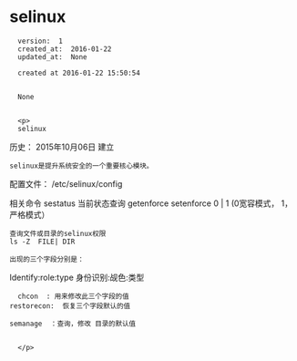 
  # selinux

      version:  1
      created_at:  2016-01-22
      updated_at:  None

      created at 2016-01-22 15:50:54 


      None


      <p>
      selinux

历史：
2015年10月06日
建立




	selinux是提升系统安全的一个重要核心模块。
配置文件：
	/etc/selinux/config

相关命令
	sestatus   当前状态查询
	getenforce
	setenforce    0 | 1  (0宽容模式， 1，严格模式）
	
	查询文件或目录的selinux权限
	ls -Z  FILE| DIR

	出现的三个字段分别是： 
Identify:role:type 
身份识别:觇色:类型

      chcon  : 用来修改此三个字段的值
	restorecon:  恢复三个字段默认的值

	semanage  ：查询，修改 目录的默认值
	
	
      </p>

  